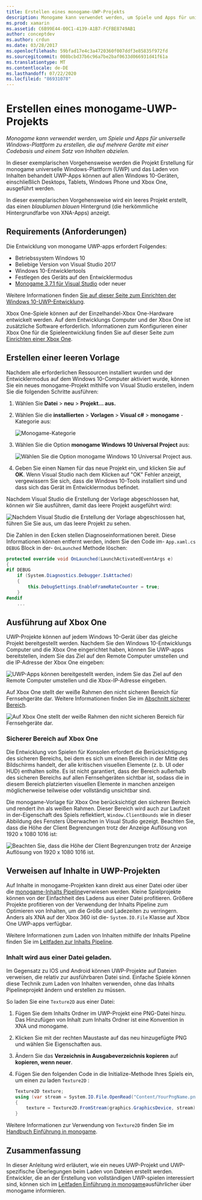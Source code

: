 ```yaml
---
title: Erstellen eines monogame-UWP-Projekts
description: Monogame kann verwendet werden, um Spiele und Apps für universelle Windows-Plattform zu erstellen, die auf mehrere Geräte mit einer Codebasis und einem Satz von Inhalten abzielen.
ms.prod: xamarin
ms.assetid: C6B99E44-00C1-4139-A1B7-FCFBE8749AB1
author: conceptdev
ms.author: crdun
ms.date: 03/28/2017
ms.openlocfilehash: 59bfad17e4c3a4720360f007ddf3e85835f972fd
ms.sourcegitcommit: 008bcbd37b6c96a7be2baf0633d066931d41f61a
ms.translationtype: MT
ms.contentlocale: de-DE
ms.lasthandoff: 07/22/2020
ms.locfileid: "86931078"
---
```

# <a name="creating-a-monogame-uwp-project"></a>Erstellen eines monogame-UWP-Projekts

_Monogame kann verwendet werden, um Spiele und Apps für universelle Windows-Plattform zu erstellen, die auf mehrere Geräte mit einer Codebasis und einem Satz von Inhalten abzielen._

In dieser exemplarischen Vorgehensweise werden die Projekt Erstellung für monogame universelle Windows-Plattform (UWP) und das Laden von Inhalten behandelt UWP-Apps können auf allen Windows 10-Geräten, einschließlich Desktops, Tablets, Windows Phone und Xbox One, ausgeführt werden.

In dieser exemplarischen Vorgehensweise wird ein leeres Projekt erstellt, das einen *blaublumen blauen* Hintergrund (die herkömmliche Hintergrundfarbe von XNA-Apps) anzeigt.

## <a name="requirements"></a>Requirements (Anforderungen)

Die Entwicklung von monogame UWP-apps erfordert Folgendes:

- Betriebssystem Windows 10
- Beliebige Version von Visual Studio 2017
- Windows 10-Entwicklertools
- Festlegen des Geräts auf den Entwicklermodus
- [Monogame 3.7.1 für Visual Studio](http://community.monogame.net/t/monogame-3-7-1-release/11173) oder neuer

Weitere Informationen finden [Sie auf dieser Seite zum Einrichten der Windows 10-UWP-Entwicklung](https://msdn.microsoft.com/windows/uwp/get-started/get-set-up).

Xbox One-Spiele können auf der Einzelhandel-Xbox One-Hardware entwickelt werden. Auf dem Entwicklungs Computer und der Xbox One ist zusätzliche Software erforderlich. Informationen zum Konfigurieren einer Xbox One für die Spieleentwicklung finden Sie auf dieser Seite zum [Einrichten einer Xbox One](https://msdn.microsoft.com/windows/uwp/xbox-apps/index).

## <a name="creating-an-empty-template"></a>Erstellen einer leeren Vorlage

Nachdem alle erforderlichen Ressourcen installiert wurden und der Entwicklermodus auf dem Windows 10-Computer aktiviert wurde, können Sie ein neues monogame-Projekt mithilfe von Visual Studio erstellen, indem Sie die folgenden Schritte ausführen:

1. Wählen Sie **Datei**  >  **neu**  >  **Projekt... aus.**
1. Wählen Sie die **installierten**  >  **Vorlagen**  >  **Visual c#**  >  **monogame** -Kategorie aus:

    ![Monogame-Kategorie](uwp-images/image1.png)

1. Wählen Sie die Option **monogame Windows 10 Universal Project** aus:

    ![Wählen Sie die Option monogame Windows 10 Universal Project aus.](uwp-images/image2.png)

1. Geben Sie einen Namen für das neue Projekt ein, und klicken Sie auf **OK**.
Wenn Visual Studio nach dem Klicken auf "OK" Fehler anzeigt, vergewissern Sie sich, dass die Windows 10-Tools installiert sind und dass sich das Gerät im Entwicklermodus befindet.

Nachdem Visual Studio die Erstellung der Vorlage abgeschlossen hat, können wir Sie ausführen, damit das leere Projekt ausgeführt wird:

![Nachdem Visual Studio die Erstellung der Vorlage abgeschlossen hat, führen Sie Sie aus, um das leere Projekt zu sehen.](uwp-images/image3.png)

Die Zahlen in den Ecken stellen Diagnoseinformationen bereit. Diese Informationen können entfernt werden, indem Sie den Code im- `App.xaml.cs` `DEBUG` Block in der- `OnLaunched` Methode löschen:

```csharp
protected override void OnLaunched(LaunchActivatedEventArgs e)
{
#if DEBUG
    if (System.Diagnostics.Debugger.IsAttached)
    {
        this.DebugSettings.EnableFrameRateCounter = true;
    }
#endif
    ...
```

## <a name="running-on-xbox-one"></a>Ausführung auf Xbox One

UWP-Projekte können auf jedem Windows 10-Gerät über das gleiche Projekt bereitgestellt werden. Nachdem Sie den Windows 10-Entwicklungs Computer und die Xbox One eingerichtet haben, können Sie UWP-apps bereitstellen, indem Sie das Ziel auf den Remote Computer umstellen und die IP-Adresse der Xbox One eingeben:

![UWP-Apps können bereitgestellt werden, indem Sie das Ziel auf den Remote Computer umstellen und die Xbox-IP-Adresse eingeben.](uwp-images/remote.png)

Auf Xbox One stellt der weiße Rahmen den nicht sicheren Bereich für Fernsehgeräte dar. Weitere Informationen finden Sie im [Abschnitt sicherer Bereich](#safe-area-on-xbox-one).

![Auf Xbox One stellt der weiße Rahmen den nicht sicheren Bereich für Fernsehgeräte dar.](uwp-images/safearea.png)

### <a name="safe-area-on-xbox-one"></a>Sicherer Bereich auf Xbox One

Die Entwicklung von Spielen für Konsolen erfordert die Berücksichtigung des sicheren Bereichs, bei dem es sich um einen Bereich in der Mitte des Bildschirms handelt, der alle kritischen visuellen Elemente (z. b. UI oder HUD) enthalten sollte. Es ist nicht garantiert, dass der Bereich außerhalb des sicheren Bereichs auf allen Fernsehgeräten sichtbar ist, sodass die in diesem Bereich platzierten visuellen Elemente in manchen anzeigen möglicherweise teilweise oder vollständig unsichtbar sind.

Die monogame-Vorlage für Xbox One berücksichtigt den sicheren Bereich und rendert ihn als weißen Rahmen. Dieser Bereich wird auch zur Laufzeit in der-Eigenschaft des Spiels reflektiert, `Window.ClientBounds` wie in dieser Abbildung des Fensters Überwachen in Visual Studio gezeigt. Beachten Sie, dass die Höhe der Client Begrenzungen trotz der Anzeige Auflösung von 1920 x 1080 1016 ist:

![Beachten Sie, dass die Höhe der Client Begrenzungen trotz der Anzeige Auflösung von 1920 x 1080 1016 ist.](uwp-images/clientbounds.png)

## <a name="referencing-content-in-uwp-projects"></a>Verweisen auf Inhalte in UWP-Projekten

Auf Inhalte in monogame-Projekten kann direkt aus einer Datei oder über die [monogame-Inhalts Pipeline](https://github.com/xamarin/docs-archive/blob/master/Docs/CocosSharp/content-pipeline/introduction.md)verwiesen werden. Kleine Spielprojekte können von der Einfachheit des Ladens aus einer Datei profitieren. Größere Projekte profitieren von der Verwendung der Inhalts Pipeline zum Optimieren von Inhalten, um die Größe und Ladezeiten zu verringern. Anders als XNA auf der Xbox 360 ist die- `System.IO.File` Klasse auf Xbox One UWP-apps verfügbar.

Weitere Informationen zum Laden von Inhalten mithilfe der Inhalts Pipeline finden Sie im [Leitfaden zur Inhalts Pipeline](https://github.com/xamarin/docs-archive/blob/master/Docs/CocosSharp/content-pipeline/introduction.md).

### <a name="loading-content-from-file"></a>Inhalt wird aus einer Datei geladen.

Im Gegensatz zu IOS und Android können UWP-Projekte auf Dateien verweisen, die relativ zur ausführbaren Datei sind. Einfache Spiele können diese Technik zum Laden von Inhalten verwenden, ohne das Inhalts Pipelineprojekt ändern und erstellen zu müssen.

So laden Sie eine `Texture2D` aus einer Datei:

1. Fügen Sie dem Inhalts Ordner im UWP-Projekt eine PNG-Datei hinzu. Das Hinzufügen von Inhalt zum Inhalts Ordner ist eine Konvention in XNA und monogame.
1. Klicken Sie mit der rechten Maustaste auf das neu hinzugefügte PNG und wählen Sie Eigenschaften aus.
1. Ändern Sie das **Verzeichnis in Ausgabeverzeichnis kopieren** auf **kopieren, wenn neuer**.
1. Fügen Sie den folgenden Code in die Initialize-Methode Ihres Spiels ein, um einen zu laden `Texture2D` :

    ```csharp
    Texture2D texture;
    using (var stream = System.IO.File.OpenRead("Content/YourPngName.png"))
    {
        texture = Texture2D.FromStream(graphics.GraphicsDevice, stream);
    }
    ```

Weitere Informationen zur Verwendung von `Texture2D` finden Sie im [Handbuch Einführung in monogame](~/graphics-games/monogame/introduction/index.md).

## <a name="summary"></a>Zusammenfassung

In dieser Anleitung wird erläutert, wie ein neues UWP-Projekt und UWP-spezifische Überlegungen beim Laden von Dateien erstellt werden. Entwickler, die an der Erstellung von vollständigen UWP-spielen interessiert sind, können sich im [Leitfaden Einführung in monogame](~/graphics-games/monogame/introduction/index.md)ausführlicher über monogame informieren.
